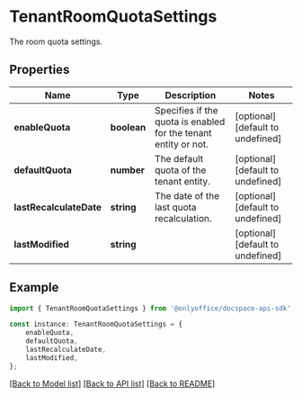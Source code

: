 # TenantRoomQuotaSettings

The room quota settings.

## Properties

Name | Type | Description | Notes
------------ | ------------- | ------------- | -------------
**enableQuota** | **boolean** | Specifies if the quota is enabled for the tenant entity or not. | [optional] [default to undefined]
**defaultQuota** | **number** | The default quota of the tenant entity. | [optional] [default to undefined]
**lastRecalculateDate** | **string** | The date of the last quota recalculation. | [optional] [default to undefined]
**lastModified** | **string** |  | [optional] [default to undefined]

## Example

```typescript
import { TenantRoomQuotaSettings } from '@onlyoffice/docspace-api-sdk';

const instance: TenantRoomQuotaSettings = {
    enableQuota,
    defaultQuota,
    lastRecalculateDate,
    lastModified,
};
```

[[Back to Model list]](../README.md#documentation-for-models) [[Back to API list]](../README.md#documentation-for-api-endpoints) [[Back to README]](../README.md)
